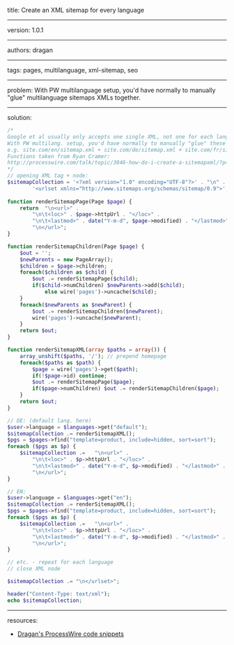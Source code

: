 title: Create an XML sitemap for every language

----

version: 1.0.1

----

authors: dragan

----

tags: pages, multilanguage, xml-sitemap, seo

----

problem:
With PW multilanguage setup, you'd have normally to manually "glue" multilanguage sitemaps XMLs together.

----

solution:
```PHP
/*
Google et al usually only accepts one single XML, not one for each language
With PW multilang. setup, you'd have normally to manually "glue" these XMLs together
e.g. site.com/en/sitemap.xml + site.com/de/sitemap.xml + site.com/fr/sitemap.xml etc.
Functions taken from Ryan Cramer:
http://processwire.com/talk/topic/3846-how-do-i-create-a-sitemapxml/?p=37613
*/
// opening XML tag + node:
$sitemapCollection = '<?xml version="1.0" encoding="UTF-8"?>' . "\n" .
		'<urlset xmlns="http://www.sitemaps.org/schemas/sitemap/0.9">';
		
function renderSitemapPage(Page $page) {
	return 	"\n<url>" .
		"\n\t<loc>" . $page->httpUrl . "</loc>" .
		"\n\t<lastmod>" . date("Y-m-d", $page->modified) . "</lastmod>" .
		"\n</url>";
}

function renderSitemapChildren(Page $page) {
	$out = '';
	$newParents = new PageArray();
	$children = $page->children;
	foreach($children as $child) {
		$out .= renderSitemapPage($child);
		if($child->numChildren) $newParents->add($child);
			else wire('pages')->uncache($child);
	}
	foreach($newParents as $newParent) {
		$out .= renderSitemapChildren($newParent);
		wire('pages')->uncache($newParent);
	}
	return $out;
}

function renderSitemapXML(array $paths = array()) {
	array_unshift($paths, '/'); // prepend homepage
	foreach($paths as $path) {
		$page = wire('pages')->get($path);
		if(!$page->id) continue;
		$out .= renderSitemapPage($page);
		if($page->numChildren) $out .= renderSitemapChildren($page);
	}
	return $out;
}

// DE: (default lang. here)
$user->language = $languages->get("default");
$sitemapCollection .= renderSitemapXML();
$pgs = $pages->find("template=product, include=hidden, sort=sort");
foreach ($pgs as $p) {
	$sitemapCollection .= 	"\n<url>" .
		"\n\t<loc>" . $p->httpUrl . "</loc>" .
		"\n\t<lastmod>" . date("Y-m-d", $p->modified) . "</lastmod>" .
		"\n</url>";
}

// EN:
$user->language = $languages->get("en");
$sitemapCollection .= renderSitemapXML();
$pgs = $pages->find("template=product, include=hidden, sort=sort");
foreach ($pgs as $p) {
	$sitemapCollection .= 	"\n<url>" .
		"\n\t<loc>" . $p->httpUrl . "</loc>" .
		"\n\t<lastmod>" . date("Y-m-d", $p->modified) . "</lastmod>" .
		"\n</url>";
}

// etc. - repeat for each language
// close XML node

$sitemapCollection .= "\n</urlset>";

header("Content-Type: text/xml");
echo $sitemapCollection;

```

----

resources:
* [Dragan's ProcessWire code snippets](https://github.com/dragan1700/pw/blob/master/xmlSitemapMultilang.php)
